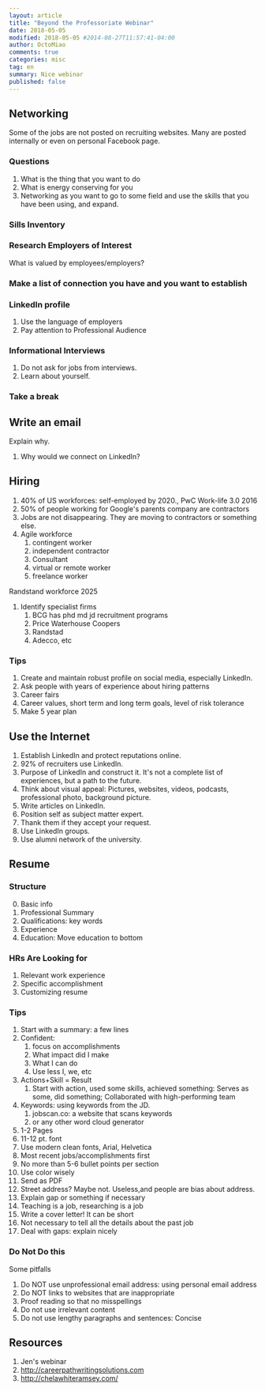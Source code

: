 ```yaml
---
layout: article
title: "Beyond the Professoriate Webinar"
date: 2018-05-05
modified: 2018-05-05 #2014-08-27T11:57:41-04:00
author: OctoMiao
comments: true
categories: misc
tag: en
summary: Nice webinar
published: false
---
```


## Networking

Some of the jobs are not posted on recruiting websites. Many are posted internally or even on personal Facebook page.

### Questions

1. What is the thing that you want to do
2. What is energy conserving for you
3. Networking as you want to go to some field and use the skills that you have been using, and expand.


### Sills Inventory

### Research Employers of Interest

What is valued by employees/employers?

### Make a list of connection you have and you want to establish

### LinkedIn profile

1. Use the language of employers
2. Pay attention to Professional Audience

### Informational Interviews

1. Do not ask for jobs from interviews. 
2. Learn about yourself.

### Take a break

## Write an email

Explain why.

1. Why would we connect on LinkedIn?


## Hiring

1. 40% of US workforces: self-employed by 2020., PwC Work-life 3.0 2016
2. 50% of people working for Google's parents company are contractors
3. Jobs are not disappearing. They are moving to contractors or something else.
4. Agile workforce
   1. contingent worker
   2. independent contractor
   3. Consultant
   4. virtual or remote worker
   5. freelance worker

Randstand workforce 2025


1. Identify specialist firms
   1. BCG has phd md jd recruitment programs
   2. Price Waterhouse Coopers
   3. Randstad
   4. Adecco, etc


### Tips

1. Create and maintain robust profile on social media, especially LinkedIn.
2. Ask people with years of experience about hiring patterns
3. Career fairs
4. Career values, short term and long term goals, level of risk tolerance
5. Make 5 year plan


## Use the Internet

1. Establish LinkedIn and protect reputations online.
2. 92% of recruiters use LinkedIn.
3. Purpose of LinkedIn and construct it. It's not a complete list of experiences, but a path to the future.
4. Think about visual appeal: Pictures, websites, videos, podcasts, professional photo, background picture.
5. Write articles on LinkedIn.
6. Position self as subject matter expert.
7. Thank them if they accept your request.
8. Use LinkedIn groups.
9. Use alumni network of the university.


## Resume

### Structure

0. Basic info
1. Professional Summary
2. Qualifications: key words 
3. Experience
4. Education: Move education to bottom

### HRs Are Looking for

1. Relevant work experience
2. Specific accomplishment
3. Customizing resume

### Tips

1. Start with a summary: a few lines
2. Confident:
   1. focus on accomplishments
   2. What impact did I make
   3. What I can do
   4. Use less I, we, etc
3. Actions+Skill = Result
   1. Start with action, used some skills, achieved something: Serves as some, did something; Collaborated with high-performing team
4. Keywords: using keywords from the JD.
   1. jobscan.co:  a website that scans keywords
   2. or any other word cloud generator
5. 1-2 Pages
6. 11-12 pt. font
7. Use modern clean fonts, Arial, Helvetica
8. Most recent jobs/accomplishments first
9. No more than 5-6 bullet points per section
10. Use color wisely
11. Send as PDF
12. Street address? Maybe not. Useless,and people are bias about address.
13. Explain gap or something if necessary
14. Teaching is a job, researching is a job
15. Write a cover letter! It can be short
16. Not necessary to tell all the details about the past job
17. Deal with gaps: explain nicely



### Do Not Do this

Some pitfalls

1. Do NOT use unprofessional email address: using personal email address
2. Do NOT links to websites that are inappropriate
3. Proof reading so that no misspellings
4. Do not use irrelevant content
5. Do not use lengthy paragraphs and sentences: Concise




## Resources

1. Jen's webinar
2. http://careerpathwritingsolutions.com
3. http://chelawhiteramsey.com/